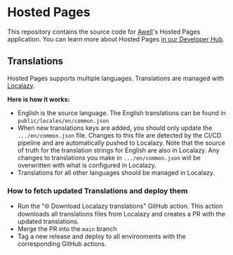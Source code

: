 # Hosted Pages

This repository contains the source code for [Awell](https://www.awell.health)'s Hosted Pages application. You can learn more about Hosted Pages [in our Developer Hub](https://developers.awellhealth.com/awell-orchestration/docs/activities/awell-hosted-pages/what-are-awell-hosted-pages).

## Translations

Hosted Pages supports multiple languages. Translations are managed with [Localazy](https://localazy.com/).

**Here is how it works:**

- English is the source language. The English translations can be found in `public/locales/en/common.json`
- When new translations keys are added, you should only update the `.../en/common.json` file. Changes to this file are detected by the CI/CD pipeline and are automatically pushed to Localazy. Note that the source of truth for the translation strings for English are also in Localazy. Any changes to translations you make in `.../en/common.json` will be overwritten with what is configured in Localazy.
- Translations for all other languages should be managed in Localazy.

### How to fetch updated Translations and deploy them

- Run the "🌐 Download Localazy translations" GitHub action. This action downloads all translations files from Localazy and creates a PR with the updated translations.
- Merge the PR into the `main` branch
- Tag a new release and deploy to all environments with the corresponding GitHub actions.
